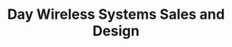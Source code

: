 ---
title: "Day Wireless Systems Sales and Design"
url: /milwaukie/day-wireless-systems-sales-and-design/
shop: Handy
---